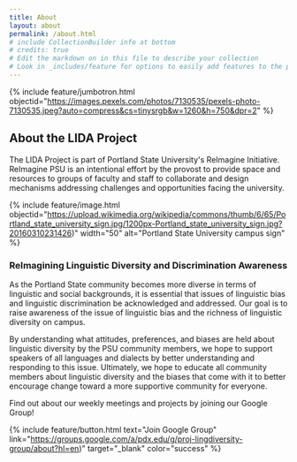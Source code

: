 ```yaml
---
title: About
layout: about
permalink: /about.html
# include CollectionBuilder info at bottom
# credits: true
# Edit the markdown on in this file to describe your collection
# Look in _includes/feature for options to easily add features to the page
---
```


{% include feature/jumbotron.html objectid="https://images.pexels.com/photos/7130535/pexels-photo-7130535.jpeg?auto=compress&cs=tinysrgb&w=1260&h=750&dpr=2" %}

## About the LIDA Project

The LIDA Project is part of Portland State University's ReImagine Initiative. ReImagine PSU is an intentional effort by the provost to provide space and resources to groups of faculty and staff to collaborate and design mechanisms addressing challenges and opportunities facing the university. 

{% include feature/image.html objectid="https://upload.wikimedia.org/wikipedia/commons/thumb/6/65/Portland_state_university_sign.jpg/1200px-Portland_state_university_sign.jpg?20160310231426)" width="50" alt="Portland State University campus sign" %}

### ReImagining Linguistic Diversity and Discrimination Awareness

As the Portland State community becomes more diverse in terms of linguistic and social backgrounds, it is essential that issues of linguistic bias and linguistic discrimination be acknowledged and addressed. Our goal is to raise awareness of the issue of linguistic bias and the richness of linguistic diversity on campus. 

By understanding what attitudes, preferences, and biases are held about linguistic diversity by the PSU community members, we hope to support speakers of all languages and dialects by better understanding and responding to this issue. Ultimately, we hope to educate all community members about linguistic diversity and the biases that come with it to better encourage change toward a more supportive community for everyone.

Find out about our weekly meetings and projects by joining our Google Group!

{% include feature/button.html text="Join Google Group" link="https://groups.google.com/a/pdx.edu/g/proj-lingdiversity-group/about?hl=en)" target="_blank" color="success" %}
